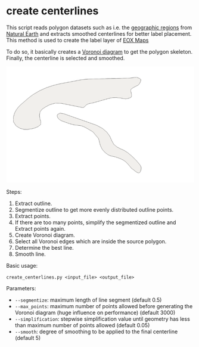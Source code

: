 # create centerlines

This script reads polygon datasets such as i.e. the [geographic regions](
http://www.naturalearthdata.com/http//www.naturalearthdata.com/download/10m/physical/ne_10m_geography_regions_polys.zip)
from [Natural Earth](http://www.naturalearthdata.com/) and extracts smoothed
centerlines for better label placement. This method is used to create the label
layer of [EOX Maps](http://maps.eox.at)

To do so, it basically creates a [Voronoi diagram](
https://en.wikipedia.org/wiki/Voronoi_diagram) to get the polygon skeleton.
Finally, the centerline is selected and smoothed.

![process steps animation](img/centerline.gif)

Steps:

1. Extract outline.
2. Segmentize outline to get more evenly distributed outline points.
3. Extract points.
4. If there are too many points, simplify the segmentized outline and Extract
   points again.
5. Create Voronoi diagram.
6. Select all Voronoi edges which are inside the source polygon.
7. Determine the best line.
8. Smooth line.

Basic usage:

```shell
create_centerlines.py <input_file> <output_file>

```
Parameters:
* ```--segmentize```: maximum length of line segment (default 0.5)
* ```--max_points```: maximum number of points allowed before generating the
Voronoi diagram (huge influence on performance) (default 3000)
* ```--simplification```: stepwise simplification value until geometry has less
than maximum number of points allowed (default 0.05)
* ```--smooth```: degree of smoothing to be applied to the final centerline
(default 5)
